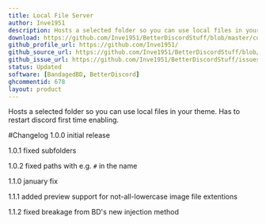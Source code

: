 ```yaml
---
title: Local File Server
author: Inve1951
description: Hosts a selected folder so you can use local files in your theme. Has to restart discord first time enabling.
download: https://github.com/Inve1951/BetterDiscordStuff/blob/master/coffee/localFileServer.plugin.coffee
github_profile_url: https://github.com/Inve1951/
github_source_url: https://github.com/Inve1951/BetterDiscordStuff/blob/master/coffee/localFileServer.plugin.coffee
github_issue_url: https://github.com/Inve1951/BetterDiscordStuff/issues
status: Updated
software: [BandagedBD, BetterDiscord]
ghcommentid: 678
layout: product
---
```

Hosts a selected folder so you can use local files in your theme. Has to restart discord first time enabling.

#Changelog
1.0.0
initial release

1.0.1
fixed subfolders

1.0.2
fixed paths with e.g. `#` in the name

1.1.0
january fix

1.1.1
added preview support for not-all-lowercase image file extentions

1.1.2
fixed breakage from BD's new injection method
